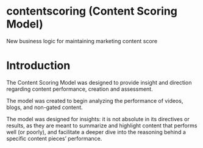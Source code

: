 # contentscoring (Content Scoring Model)
New business logic for maintaining marketing content score 

# Introduction
The Content Scoring Model was designed to provide insight and direction regarding content performance, creation and assessment.

The model was created to begin analyzing the performance of videos, blogs, and non-gated content.

The model was designed for insights: it is not absolute in its directives or results, as they are meant to summarize and highlight content that performs well (or poorly), and facilitate a deeper dive into the reasoning behind a specific content pieces’ performance. 
